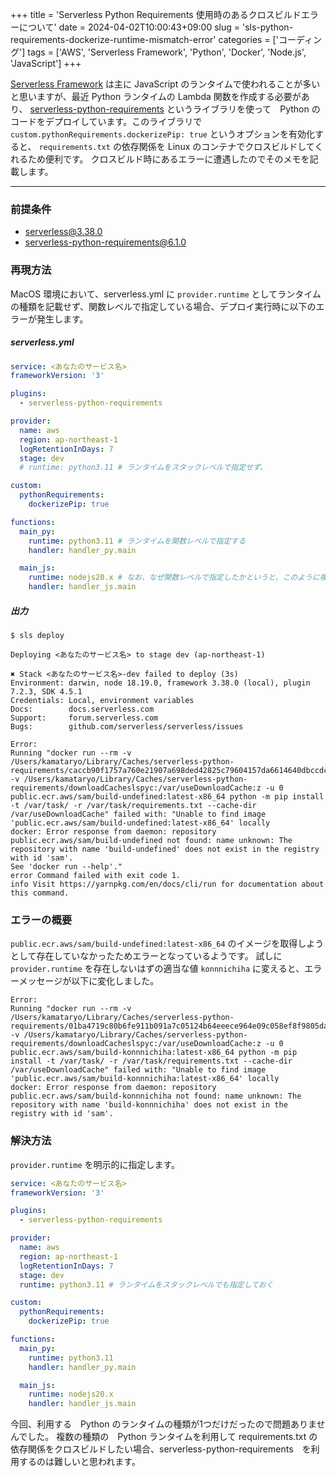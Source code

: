 +++
title = 'Serverless Python Requirements 使用時のあるクロスビルドエラーについて'
date = 2024-04-02T10:00:43+09:00
slug = 'sls-python-requirements-dockerize-runtime-mismatch-error'
categories = ['コーディング']
tags = ['AWS', 'Serverless Framework', 'Python', 'Docker', 'Node.js', 'JavaScript']
+++

[Serverless Framework](https://serverless.com/) は主に JavaScript のランタイムで使われることが多いと思いますが、最近 Python ランタイムの Lambda 関数を作成する必要があり、 [serverless-python-requirements](https://www.serverless.com/plugins/serverless-python-requirements) というライブラリを使って　Python のコードをデプロイしています。このライブラリで `custom.pythonRequirements.dockerizePip: true` というオプションを有効化すると、 `requirements.txt` の依存関係を Linux のコンテナでクロスビルドしてくれるため便利です。
クロスビルド時にあるエラーに遭遇したのでそのメモを記載します。

---

### 前提条件

- serverless@3.38.0
- serverless-python-requirements@6.1.0

### 再現方法

MacOS 環境において、serverless.yml に `provider.runtime` としてランタイムの種類を記載せず、関数レベルで指定している場合、デプロイ実行時に以下のエラーが発生します。

##### serverless.yml

```yml
service: <あなたのサービス名>
frameworkVersion: '3'

plugins:
  - serverless-python-requirements

provider:
  name: aws
  region: ap-northeast-1
  logRetentionInDays: 7
  stage: dev
  # runtime: python3.11 # ランタイムをスタックレベルで指定せず、

custom:
  pythonRequirements:
    dockerizePip: true

functions:
  main_py:
    runtime: python3.11 # ランタイムを関数レベルで指定する
    handler: handler_py.main

  main_js:
    runtime: nodejs20.x # なお、なぜ関数レベルで指定したかというと、このように複数の種類のランタイムを混在させたかったから
    handler: handler_js.main
```

##### 出力

```log
$ sls deploy

Deploying <あなたのサービス名> to stage dev (ap-northeast-1)

✖ Stack <あなたのサービス名>-dev failed to deploy (3s)
Environment: darwin, node 18.19.0, framework 3.38.0 (local), plugin 7.2.3, SDK 4.5.1
Credentials: Local, environment variables
Docs:        docs.serverless.com
Support:     forum.serverless.com
Bugs:        github.com/serverless/serverless/issues

Error:
Running "docker run --rm -v /Users/kamataryo/Library/Caches/serverless-python-requirements/caccb90f1757a760e21907a698ded42825c79604157da6614640dbccdcbb4dc1_x86_64_slspyc:/var/task:z -v /Users/kamataryo/Library/Caches/serverless-python-requirements/downloadCacheslspyc:/var/useDownloadCache:z -u 0 public.ecr.aws/sam/build-undefined:latest-x86_64 python -m pip install -t /var/task/ -r /var/task/requirements.txt --cache-dir /var/useDownloadCache" failed with: "Unable to find image 'public.ecr.aws/sam/build-undefined:latest-x86_64' locally
docker: Error response from daemon: repository public.ecr.aws/sam/build-undefined not found: name unknown: The repository with name 'build-undefined' does not exist in the registry with id 'sam'.
See 'docker run --help'."
error Command failed with exit code 1.
info Visit https://yarnpkg.com/en/docs/cli/run for documentation about this command.
```

### エラーの概要

`public.ecr.aws/sam/build-undefined:latest-x86_64` のイメージを取得しようとして存在していなかったためエラーとなっているようです。
試しに `provider.runtime` を存在しないはずの適当な値 `konnnichiha` に変えると、エラーメッセージが以下に変化しました。

```log
Error:
Running "docker run --rm -v /Users/kamataryo/Library/Caches/serverless-python-requirements/01ba4719c80b6fe911b091a7c05124b64eeece964e09c058ef8f9805daca546b_x86_64_slspyc:/var/task:z -v /Users/kamataryo/Library/Caches/serverless-python-requirements/downloadCacheslspyc:/var/useDownloadCache:z -u 0 public.ecr.aws/sam/build-konnnichiha:latest-x86_64 python -m pip install -t /var/task/ -r /var/task/requirements.txt --cache-dir /var/useDownloadCache" failed with: "Unable to find image 'public.ecr.aws/sam/build-konnnichiha:latest-x86_64' locally
docker: Error response from daemon: repository public.ecr.aws/sam/build-konnnichiha not found: name unknown: The repository with name 'build-konnnichiha' does not exist in the registry with id 'sam'.
```

### 解決方法

`provider.runtime` を明示的に指定します。

```yml
service: <あなたのサービス名>
frameworkVersion: '3'

plugins:
  - serverless-python-requirements

provider:
  name: aws
  region: ap-northeast-1
  logRetentionInDays: 7
  stage: dev
  runtime: python3.11 # ランタイムをスタックレベルでも指定しておく

custom:
  pythonRequirements:
    dockerizePip: true

functions:
  main_py:
    runtime: python3.11
    handler: handler_py.main

  main_js:
    runtime: nodejs20.x
    handler: handler_js.main
```

今回、利用する　Python のランタイムの種類が1つだけだったので問題ありませんでした。
複数の種類の　Python ランタイムを利用して requirements.txt の依存関係をクロスビルドしたい場合、serverless-python-requirements　を利用するのは難しいと思われます。
